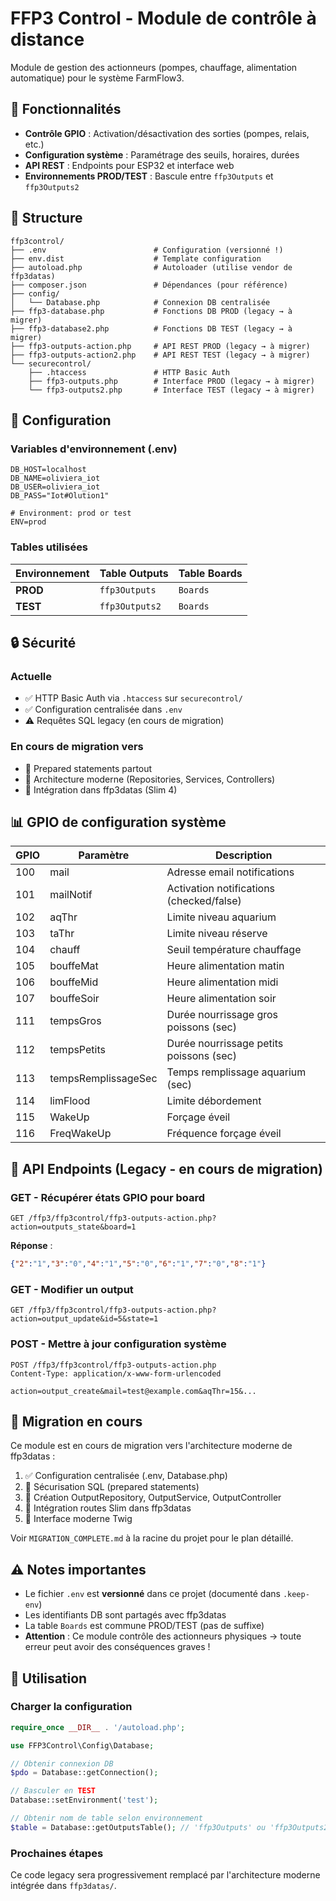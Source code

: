 # FFP3 Control - Module de contrôle à distance

Module de gestion des actionneurs (pompes, chauffage, alimentation automatique) pour le système FarmFlow3.

## 🎯 Fonctionnalités

- **Contrôle GPIO** : Activation/désactivation des sorties (pompes, relais, etc.)
- **Configuration système** : Paramétrage des seuils, horaires, durées
- **API REST** : Endpoints pour ESP32 et interface web
- **Environnements PROD/TEST** : Bascule entre `ffp3Outputs` et `ffp3Outputs2`

## 📁 Structure

```
ffp3control/
├── .env                        # Configuration (versionné !)
├── env.dist                    # Template configuration
├── autoload.php                # Autoloader (utilise vendor de ffp3datas)
├── composer.json               # Dépendances (pour référence)
├── config/
│   └── Database.php            # Connexion DB centralisée
├── ffp3-database.php           # Fonctions DB PROD (legacy → à migrer)
├── ffp3-database2.php          # Fonctions DB TEST (legacy → à migrer)
├── ffp3-outputs-action.php     # API REST PROD (legacy → à migrer)
├── ffp3-outputs-action2.php    # API REST TEST (legacy → à migrer)
└── securecontrol/
    ├── .htaccess               # HTTP Basic Auth
    ├── ffp3-outputs.php        # Interface PROD (legacy → à migrer)
    └── ffp3-outputs2.php       # Interface TEST (legacy → à migrer)
```

## 🔧 Configuration

### Variables d'environnement (.env)

```env
DB_HOST=localhost
DB_NAME=oliviera_iot
DB_USER=oliviera_iot
DB_PASS="Iot#Olution1"

# Environment: prod or test
ENV=prod
```

### Tables utilisées

| Environnement | Table Outputs | Table Boards |
|---------------|---------------|--------------|
| **PROD** | `ffp3Outputs` | `Boards` |
| **TEST** | `ffp3Outputs2` | `Boards` |

## 🔒 Sécurité

### Actuelle
- ✅ HTTP Basic Auth via `.htaccess` sur `securecontrol/`
- ✅ Configuration centralisée dans `.env`
- ⚠️ Requêtes SQL legacy (en cours de migration)

### En cours de migration vers
- 🔄 Prepared statements partout
- 🔄 Architecture moderne (Repositories, Services, Controllers)
- 🔄 Intégration dans ffp3datas (Slim 4)

## 📊 GPIO de configuration système

| GPIO | Paramètre | Description |
|------|-----------|-------------|
| 100 | mail | Adresse email notifications |
| 101 | mailNotif | Activation notifications (checked/false) |
| 102 | aqThr | Limite niveau aquarium |
| 103 | taThr | Limite niveau réserve |
| 104 | chauff | Seuil température chauffage |
| 105 | bouffeMat | Heure alimentation matin |
| 106 | bouffeMid | Heure alimentation midi |
| 107 | bouffeSoir | Heure alimentation soir |
| 111 | tempsGros | Durée nourrissage gros poissons (sec) |
| 112 | tempsPetits | Durée nourrissage petits poissons (sec) |
| 113 | tempsRemplissageSec | Temps remplissage aquarium (sec) |
| 114 | limFlood | Limite débordement |
| 115 | WakeUp | Forçage éveil |
| 116 | FreqWakeUp | Fréquence forçage éveil |

## 🔌 API Endpoints (Legacy - en cours de migration)

### GET - Récupérer états GPIO pour board
```
GET /ffp3/ffp3control/ffp3-outputs-action.php?action=outputs_state&board=1
```

**Réponse** :
```json
{"2":"1","3":"0","4":"1","5":"0","6":"1","7":"0","8":"1"}
```

### GET - Modifier un output
```
GET /ffp3/ffp3control/ffp3-outputs-action.php?action=output_update&id=5&state=1
```

### POST - Mettre à jour configuration système
```
POST /ffp3/ffp3control/ffp3-outputs-action.php
Content-Type: application/x-www-form-urlencoded

action=output_create&mail=test@example.com&aqThr=15&...
```

## 🚀 Migration en cours

Ce module est en cours de migration vers l'architecture moderne de ffp3datas :

1. ✅ Configuration centralisée (.env, Database.php)
2. 🔄 Sécurisation SQL (prepared statements)
3. 🔄 Création OutputRepository, OutputService, OutputController
4. 🔄 Intégration routes Slim dans ffp3datas
5. 🔄 Interface moderne Twig

Voir `MIGRATION_COMPLETE.md` à la racine du projet pour le plan détaillé.

## ⚠️ Notes importantes

- Le fichier `.env` est **versionné** dans ce projet (documenté dans `.keep-env`)
- Les identifiants DB sont partagés avec ffp3datas
- La table `Boards` est commune PROD/TEST (pas de suffixe)
- **Attention** : Ce module contrôle des actionneurs physiques → toute erreur peut avoir des conséquences graves !

## 📖 Utilisation

### Charger la configuration
```php
require_once __DIR__ . '/autoload.php';

use FFP3Control\Config\Database;

// Obtenir connexion DB
$pdo = Database::getConnection();

// Basculer en TEST
Database::setEnvironment('test');

// Obtenir nom de table selon environnement
$table = Database::getOutputsTable(); // 'ffp3Outputs' ou 'ffp3Outputs2'
```

### Prochaines étapes

Ce code legacy sera progressivement remplacé par l'architecture moderne intégrée dans `ffp3datas/`.

